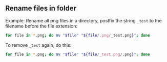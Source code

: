 ## Rename files in folder

Example: Rename all png files in a directory, postfix the string `_test` to the filename before the file extension:

```bash
for file in *.png; do mv "$file" "${file/.png/_test.png}"; done
```

To remove `_test` again, do this:

```bash
for file in *.png; do mv "$file" "${file/_test.png/.png}"; done
```

